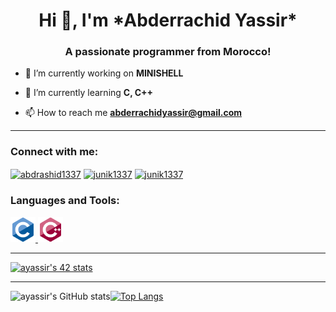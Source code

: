 <h1 align="center"><strong>Hi 👋, I'm *Abderrachid Yassir*</strong></h1>
<h3 align="center">A passionate programmer from Morocco!</h3>

- 🔭 I’m currently working on **MINISHELL**

- 🌱 I’m currently learning **C, C++**

- 📫 How to reach me **abderrachidyassir@gmail.com**

---

<h3 align="left">Connect with me:</h3>
<p align="left">
<a href="https://fb.com/abdrashid1337" target="blank"><img align="center" src="https://raw.githubusercontent.com/rahuldkjain/github-profile-readme-generator/master/src/images/icons/Social/facebook.svg" alt="abdrashid1337" height="30" width="40" /></a>
<a href="https://twitter.com/junik1337" target="blank"><img align="center" src="https://raw.githubusercontent.com/rahuldkjain/github-profile-readme-generator/master/src/images/icons/Social/twitter.svg" alt="junik1337" height="30" width="40" /></a>
<a href="https://codeforces.com/profile/junik1337" target="blank"><img align="center" src="https://raw.githubusercontent.com/rahuldkjain/github-profile-readme-generator/master/src/images/icons/Social/codeforces.svg" alt="junik1337" height="30" width="40" /></a>
</p>

<h3 align="left">Languages and Tools:</h3>
<p align="left"> <a href="https://www.cprogramming.com/" target="_blank" rel="noreferrer"> <img src="https://raw.githubusercontent.com/devicons/devicon/master/icons/c/c-original.svg" alt="c" width="40" height="40"/> </a> <a href="https://www.w3schools.com/cpp/" target="_blank" rel="noreferrer"> <img src="https://raw.githubusercontent.com/devicons/devicon/master/icons/cplusplus/cplusplus-original.svg" alt="cplusplus" width="40" height="40"/> </a> </p>

---

<div align="centre">
<a href="https://github.com/JaeSeoKim/badge42"><img src="https://badge42.vercel.app/api/v2/cl4sbzc6o003509lak4vm5w28/stats?cursusId=21&coalitionId=74" alt="ayassir's 42 stats" /></a>
</div>

---

![ayassir's GitHub stats](https://github-readme-stats.vercel.app/api?username=junik1337&show_icons=true&bg_color=7f7fd5,86a8e7,91eac9&title_color=fff&text_color=fff)[![Top Langs](https://github-readme-stats.vercel.app/api/top-langs/?username=junik1337&layout=compact&bg_color=7f7fd5,86a8e7,91eac9&title_color=fff&text_color=fff)](https://github.com/junik1337/github-readme-stats&theme=radical)
